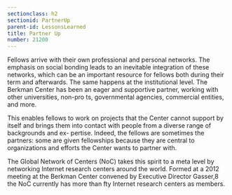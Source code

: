 ```yaml
---
sectionclass: h2
sectionid: PartnerUp
parent-id: LessonsLearned
title: Partner Up
number: 21200
---
```

Fellows arrive with their own professional and personal networks. The emphasis on social bonding leads to an inevitable integration of these networks, which can be an important resource for fellows both during their term and afterwards.
The same happens at the institutional level. The Berkman Center has been an eager and supportive partner, working with other universities, non-pro ts, governmental agencies, commercial entities, and more.

This enables fellows to work on projects that the Center cannot support by itself and brings them into contact with people from a diverse range of backgrounds and ex- pertise. Indeed, the fellows are sometimes the partners: some are given fellowships because they are central to organizations and efforts the Center wants to partner with.

The Global Network of Centers (NoC) takes this spirit to a meta level by networking Internet research centers around the world. Formed at a 2012 meeting at the Berkman Center convened by Executive Director Gasser,8 the NoC currently has more than  fty Internet research centers as members.